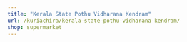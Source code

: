 ```yaml
---
title: "Kerala State Pothu Vidharana Kendram"
url: /kuriachira/kerala-state-pothu-vidharana-kendram/
shop: supermarket
---
```

